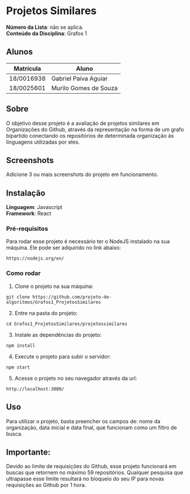 # Projetos Similares

**Número da Lista**: não se aplica.<br>
**Conteúdo da Disciplina**: Grafos 1<br>

## Alunos
|Matrícula | Aluno |
| -- | -- |
| 18/0016938  |  Gabriel Paiva Aguiar |
| 18/0025601 |  Murilo Gomes de Souza |

## Sobre 
O objetivo desse projeto é a avaliação de projetos similares em Organizações do Github, através da representação na forma de um grafo bipartido conectando os repositórios de determinada organização às linguagens utilizadas por eles.

## Screenshots
Adicione 3 ou mais screenshots do projeto em funcionamento.

## Instalação 
**Linguagem**: Javascript<br>
**Framework**: React<br>

### Pré-requisitos
Para rodar esse projeto é necessário ter o NodeJS instalado na sua máquina. Ele pode ser adquirido no link abaixo:

```
https://nodejs.org/en/
```

### Como rodar

1. Clone o projeto na sua máquina:
```
git clone https://github.com/projeto-de-algoritmos/Grafos1_ProjetosSimilares
```

2. Entre na pasta do projeto:
```
cd Grafos1_ProjetosSimilares/projetossimilares
```

3. Instale as dependências do projeto:
```
npm install
```

4. Execute o projeto para subir o servidor:
```
npm start
```

5. Acesse o projeto no seu navegador através da url:
```
http://localhost:3000/
```

## Uso 
Para utilizar o projeto, basta preencher os campos de: nome da organização, data inicial e data final, que funcionam como um filtro de busca.

## Importante:
Devido ao limite de requisições do Github, esse projeto funcionará em buscas que retornem no máximo 59 repositórios. Qualquer pesquisa que ultrapasse esse limite resultará no bloqueio do seu IP para novas requisições ao Github por 1 hora.




